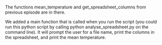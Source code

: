 The functions mean_temperature and get_spreadsheet_columns from previous episode are in there.

We added a main function that is called when you run the script (you could run this python script by calling python analyse_spreadsheet.py on the command line). It will prompt the user for a file name, print the columns in the spreadsheet, and print the mean temperature.
